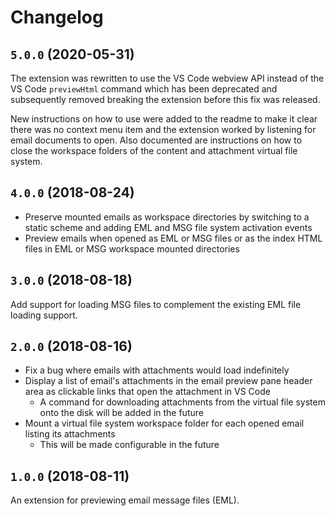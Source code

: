 # Changelog

## `5.0.0` (2020-05-31)

The extension was rewritten to use the VS Code webview API instead of the VS Code
`previewHtml` command which has been deprecated and subsequently removed breaking
the extension before this fix was released.

New instructions on how to use were added to the readme to make it clear there
was no context menu item and the extension worked by listening for email documents
to open. Also documented are instructions on how to close the workspace folders
of the content and attachment virtual file system.

## `4.0.0` (2018-08-24)

- Preserve mounted emails as workspace directories by switching to a static scheme and adding EML and MSG file system activation events
- Preview emails when opened as EML or MSG files or as the index HTML files in EML or MSG workspace mounted directories

## `3.0.0` (2018-08-18)

Add support for loading MSG files to complement the existing EML file loading support.

## `2.0.0` (2018-08-16)

- Fix a bug where emails with attachments would load indefinitely
- Display a list of email's attachments in the email preview pane header area as clickable links that open the attachment in VS Code
  - A command for downloading attachments from the virtual file system onto the disk will be added in the future
- Mount a virtual file system workspace folder for each opened email listing its attachments
  - This will be made configurable in the future

## `1.0.0` (2018-08-11)

An extension for previewing email message files (EML).
